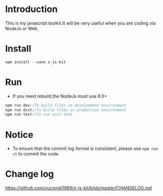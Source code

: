 # Introduction

This is my javascript toolkit.It will be very useful when you are coding via NodeJs or Web.

# Install

```javascript
npm install --save x-js-kit
```

# Run

- If you need rebuild,the NodeJs must use 8.0+

```javascript
npm run dev//To build files in development environment
npm run dist//To build files in production environment
npm run test//To run unit test
```

# Notice

- To ensure that the commit log format is consistent, please use `npm run ct` to commit the code

# Change log

https://github.com/xucongli1989/x-js-kit/blob/master/CHANGELOG.md